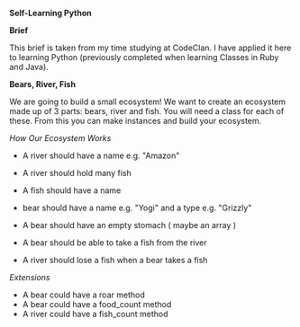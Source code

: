 **Self-Learning Python**

**Brief**

This brief is taken from my time studying at CodeClan. I have applied it here to learning Python (previously completed when learning Classes in Ruby and Java).

**Bears, River, Fish**

We are going to build a small ecosystem! We want to create an ecosystem made up of 3 parts: bears, river and fish. You will need a class for each of these. From this you can make instances and build your ecosystem.

*How Our Ecosystem Works*

- A river should have a name e.g. "Amazon"

- A river should hold many fish

- A fish should have a name

-  bear should have a name e.g. "Yogi" and a type e.g. "Grizzly"

- A bear should have an empty stomach ( maybe an array )

- A bear should be able to take a fish from the river

- A river should lose a fish when a bear takes a fish

*Extensions*
- A bear could have a roar method
- A bear could have a food_count method
- A river could have a fish_count method